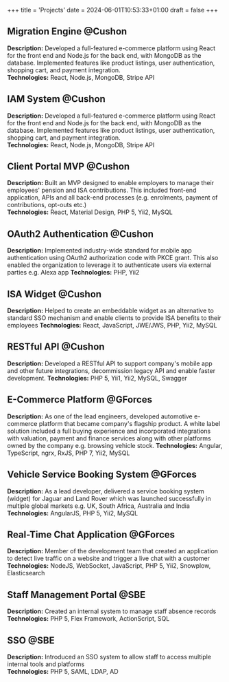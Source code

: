 +++
title = 'Projects'
date = 2024-06-01T10:53:33+01:00
draft = false
+++

## Migration Engine @Cushon

**Description:** Developed a full-featured e-commerce platform using React for the front end and Node.js for the back
end, with MongoDB as the database. Implemented features like product listings, user authentication, shopping cart, and
payment integration.  
**Technologies:** React, Node.js, MongoDB, Stripe API

## IAM System @Cushon

**Description:** Developed a full-featured e-commerce platform using React for the front end and Node.js for the back
end, with MongoDB as the database. Implemented features like product listings, user authentication, shopping cart, and
payment integration.  
**Technologies:** React, Node.js, MongoDB, Stripe API

## Client Portal MVP @Cushon

**Description:** Built an MVP designed to enable employers to manage their employees' pension and ISA contributions.
This included front-end application, APIs and all back-end processes (e.g. enrolments, payment of contributions,
opt-outs etc.)  
**Technologies:** React, Material Design, PHP 5, Yii2, MySQL

## OAuth2 Authentication @Cushon

**Description:** Implemented industry-wide standard for mobile app authentication using OAuth2 authorization
code with PKCE grant. This also enabled the organization to leverage it to authenticate users via external parties e.g.
Alexa app
**Technologies:** PHP, Yii2

## ISA Widget @Cushon

**Description:** Helped to create an embeddable widget as an alternative to standard SSO mechanism and enable clients to
provide ISA benefits to their employees
**Technologies:** React, JavaScript, JWE/JWS, PHP, Yii2, MySQL

## RESTful API @Cushon

**Description:** Developed a RESTful API to support company's mobile app and other future integrations,
decommission legacy API and enable faster development.
**Technologies:** PHP 5, Yii1, Yii2, MySQL, Swagger

## E-Commerce Platform @GForces

**Description:** As one of the lead engineers, developed automotive e-commerce platform that became company's flagship
product. A white label solution included a full buying experience and incorporated integrations with valuation, payment
and finance services along with other platforms owned by the company e.g. browsing vehicle stock.
**Technologies:** Angular, TypeScript, ngrx, RxJS, PHP 7, Yii2, MySQL

## Vehicle Service Booking System @GForces

**Description:** As a lead developer, delivered a service booking system (widget) for Jaguar and Land Rover which was
launched successfully in multiple global markets e.g. UK, South Africa, Australia and India  
**Technologies:** AngularJS, PHP 5, Yii2, MySQL

## Real-Time Chat Application @GForces

**Description:** Member of the development team that created an application to detect live traffic on a website and
trigger a live chat with a customer  
**Technologies:** NodeJS, WebSocket, JavaScript, PHP 5, Yii2, Snowplow, Elasticsearch

## Staff Management Portal @SBE

**Description:** Created an internal system to manage staff absence records    
**Technologies:** PHP 5, Flex Framework, ActionScript, SQL

## SSO @SBE

**Description:** Introduced an SSO system to allow staff to access multiple internal tools and platforms  
**Technologies:** PHP 5, SAML, LDAP, AD



